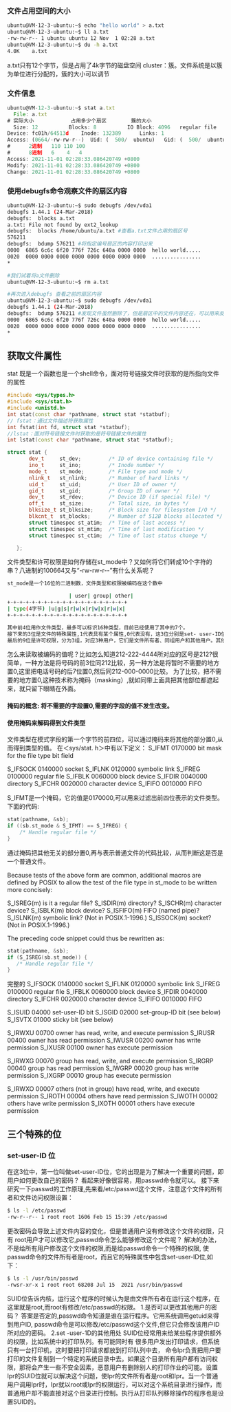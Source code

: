### 文件占用空间的大小
```sh
ubuntu@VM-12-3-ubuntu:~$ echo "hello world" > a.txt
ubuntu@VM-12-3-ubuntu:~$ ll a.txt
-rw-rw-r-- 1 ubuntu ubuntu 12 Nov  1 02:28 a.txt
ubuntu@VM-12-3-ubuntu:~$ du -h a.txt
4.0K	a.txt
```
a.txt只有12个字节，但是占用了4k字节的磁盘空间
cluster：簇。文件系统是以簇为单位进行分配的，簇的大小可以调节

### 文件信息
```javascript
ubuntu@VM-12-3-ubuntu:~$ stat a.txt
  File: a.txt
# 实际大小            占用多少个扇区        簇的大小  
  Size: 12        	Blocks: 8          IO Block: 4096   regular file
Device: fc01h/64513d	Inode: 132389      Links: 1
Access: (0664/-rw-rw-r--)  Uid: (  500/  ubuntu)   Gid: (  500/  ubuntu)
#      2进制   110 110 100
#      8进制   6    4   4
Access: 2021-11-01 02:28:33.086420749 +0800
Modify: 2021-11-01 02:28:33.086420749 +0800
Change: 2021-11-01 02:28:33.086420749 +0800
```

### 使用debugfs命令观察文件的扇区内容
```sh
ubuntu@VM-12-3-ubuntu:~$ sudo debugfs /dev/vda1
debugfs 1.44.1 (24-Mar-2018)
debugfs:  blocks a.txt
a.txt: File not found by ext2_lookup
debugfs:  blocks /home/ubuntu/a.txt #查看a.txt文件占用的扇区号
576211
debugfs:  bdump 576211 #将指定编号扇区的内容打印出来
0000  6865 6c6c 6f20 776f 726c 640a 0000 0000  hello world.....
0020  0000 0000 0000 0000 0000 0000 0000 0000  ................
*

#我们试着将a文件删除
ubuntu@VM-12-3-ubuntu:~$ rm a.txt

#再次进入debugfs 查看之前的扇区内容
ubuntu@VM-12-3-ubuntu:~$ sudo debugfs /dev/vda1
debugfs 1.44.1 (24-Mar-2018)
debugfs:  bdump 576211 #发现文件虽然删除了，但是扇区中的文件内容还在，可以用来反删除
0000  6865 6c6c 6f20 776f 726c 640a 0000 0000  hello world.....
0020  0000 0000 0000 0000 0000 0000 0000 0000  ................
*
```



## 获取文件属性
stat  既是一个函数也是一个shell命令，面对符号链接文件时获取的是所指向文件的属性
```cpp
#include <sys/types.h>
#include <sys/stat.h>
#include <unistd.h>
int stat(const char *pathname, struct stat *statbuf);
// fstat：通过文件描述符获取属性
int fstat(int fd, struct stat *statbuf);
//lstat：面对符号链接文件时获取的是符号链接文件的属性
int lstat(const char *pathname, struct stat *statbuf);

struct stat {
	   dev_t     st_dev;         /* ID of device containing file */
	   ino_t     st_ino;         /* Inode number */
	   mode_t    st_mode;        /* File type and mode */
	   nlink_t   st_nlink;       /* Number of hard links */
	   uid_t     st_uid;         /* User ID of owner */
	   gid_t     st_gid;         /* Group ID of owner */
	   dev_t     st_rdev;        /* Device ID (if special file) */
	   off_t     st_size;        /* Total size, in bytes */
	   blksize_t st_blksize;     /* Block size for filesystem I/O */
	   blkcnt_t  st_blocks;      /* Number of 512B blocks allocated */
	   struct timespec st_atim;  /* Time of last access */
	   struct timespec st_mtim;  /* Time of last modification */
	   struct timespec st_ctim;  /* Time of last status change */

   };
```

文件类型和许可权限是如何存储在st_mode中？又如何将它们转成10个字符的串？八进制的100664又与“-rw-rw-r--”有什么关系呢？
```sh
st_mode是一个16位的二进制数，文件类型和权限被编码在这个数中

				    | user| group| other|
+-+-+-+-+-+-+-+-+-+-+-+-+-+-+-+-+-+-+-+
| type(4字节) |u|g|s|r|w|x|r|w|x|r|w|x|
+-+-+-+-+-+-+-+-+-+-+-+-+-+-+-+-+-+-+-+

其中前4位用作文件类型，最多可以标识16种类型，目前已经使用了其中的7个。
接下来的3位是文件的特殊属性,1代表具有某个属性,0代表没有，这3位分别是set- user-ID位、set-groupTD位和sticky位，它们的含义以后介绍。
最后的9位是许可权限，分为3组，对应3种用户，它们是文件所有者、同组用户和其他用户。其他用户指与用户不在同一个组的人。每组3位，分别是读、写和执行的权限。相应的地方如果是1,就说明该用户拥有对应的权限，0代表没有。
```

怎么来读取被编码的值呢？比如怎么知道212-222-4444所对应的区号是212?很简单，一种方法是将号码的前3位同212比较，另一种方法是将暂时不需要的地方置0,这里把电话号码的后7位置0,然后同212-000-0000比较。
为了比较，把不需要的地方置0,这种技术称为掩码（masking）,就如同带上面具把其他部位都遮起来，就只留下眼睛在外面。

#### 掩码的概念: 将不需要的字段置0,需要的字段的值不发生改变。

#### 使用掩码来解码得到文件类型
文件类型在模式字段的第一个字节的前四位，可以通过掩码来将其他的部分置0,从而得到类型的值。
在＜sys/stat. h＞中有以下定义：
S_IFMT     0170000   bit mask for the file type bit field

S_IFSOCK   0140000   socket
S_IFLNK    0120000   symbolic link
S_IFREG    0100000   regular file
S_IFBLK    0060000   block device
S_IFDIR    0040000   directory
S_IFCHR    0020000   character device
S_IFIFO    0010000   FIFO

S_IFMT是一个掩码，它的值是0170000,可以用来过滤岀前四位表示的文件类型。下面的代码:
```cpp
stat(pathname, &sb);
if ((sb.st_mode & S_IFMT) == S_IFREG) {
	/* Handle regular file */
}
```
通过掩码把其他无关的部分置0,再与表示普通文件的代码比较，从而判断这是否是一个普通文件。

 Because tests of the above form are common, additional macros are defined by POSIX to allow the test of the file type in st_mode to be written more concisely:

S_ISREG(m)  is it a regular file?
S_ISDIR(m)  directory?
S_ISCHR(m)  character device?
S_ISBLK(m)  block device?
S_ISFIFO(m) FIFO (named pipe)?
S_ISLNK(m)  symbolic link?  (Not in POSIX.1-1996.)
S_ISSOCK(m) socket?  (Not in POSIX.1-1996.)

 The preceding code snippet could thus be rewritten as:
```cpp
stat(pathname, &sb);
if (S_ISREG(sb.st_mode)) {
   /* Handle regular file */
}
```


完整的
S_IFSOCK   0140000   socket
S_IFLNK    0120000   symbolic link
S_IFREG    0100000   regular file
S_IFBLK    0060000   block device
S_IFDIR    0040000   directory
S_IFCHR    0020000   character device
S_IFIFO    0010000   FIFO

S_ISUID     04000   set-user-ID bit
S_ISGID     02000   set-group-ID bit (see below)
S_ISVTX     01000   sticky bit (see below)

S_IRWXU     00700   owner has read, write, and execute permission
S_IRUSR     00400   owner has read permission
S_IWUSR     00200   owner has write permission
S_IXUSR     00100   owner has execute permission

S_IRWXG     00070   group has read, write, and execute permission
S_IRGRP     00040   group has read permission
S_IWGRP     00020   group has write permission
S_IXGRP     00010   group has execute permission

S_IRWXO     00007   others (not in group) have read, write, and  execute permission
S_IROTH     00004   others have read permission
S_IWOTH     00002   others have write permission
S_IXOTH     00001   others have execute permission

## 三个特殊的位
### set-user-ID 位
在这3位中，第一位叫做set-user-ID位，它的出现是为了解决一个重要的问题，即用户如何更改自己的密码？
看起来好像很容易，用passwd命令就可以。
接下来研究一下passwd的工作原理,先来看/etc/passwd这个文件，注意这个文件的所有者和文件访问权限设置：
```sh
$ ls -l /etc/passwd
-rw-r--r-- 1 root root 1606 Feb 15 15:39 /etc/passwd
```
更改密码会导致上述文件内容的变化，但是普通用户没有修改这个文件的权限，只有 root用户才可以修改它,passwd命令怎么能够修改这个文件呢？
解决的办法，不是给所有用户修改这个文件的权限,而是给passwd命令一个特殊的权限, 使passwd命令的文件所有者是root，而且它的特殊属性中包含set-user-ID位,如下：
```sh
$ ls -l /usr/bin/passwd
-rwsr-xr-x 1 root root 68208 Jul 15  2021 /usr/bin/passwd
```
SUID位告诉内核，运行这个程序的时候认为是由文件所有者在运行这个程序，在这里就是root,而root有修改/etc/passwd的权限。
1.是否可以更改其他用户的密码？
答案是否定的,passwd命令知道是谁在运行程序。它用系统调用getuid来得到用户ID, passwd命令是可以修改/etc/passwd这个文件,但它只会修改该用户ID所对应的密码。
2.set -user-1D的其他用处
SUID位经常用来给某些程序提供额外的权限，比如系统中的打印队列。有可能同时有 很多用户发出打印请求，但系统只有一台打印机，这时要把打印请求都放到打印队列中去， 命令Ipr负责把用户要打印的文件复制到一个特定的系统目录中去。如果这个目录所有用户都有访问权限，那将会产生一些不安全因素，恶意用户有删除别人的打印作业的可能。设置Ipr的SUID位就可以解决这个问题，使Ipr的文件所有者是root和Ipr。当一个普通用户调用Ipr时，Ipr就以root或Ipr的权限运行，可以对这个系统目录进行操作，而普通用户却不能直接对这个目录进行控制。执行从打印队列移除操作的程序也是设置SUID的。



